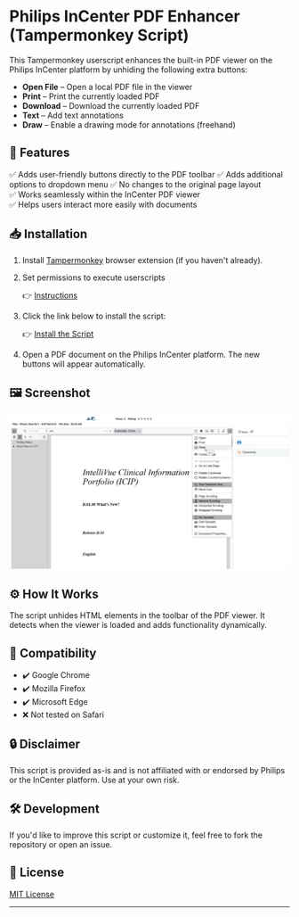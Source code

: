 # Philips InCenter PDF Enhancer (Tampermonkey Script)

This Tampermonkey userscript enhances the built-in PDF viewer on the Philips InCenter platform by unhiding the following extra buttons:

- **Open File** – Open a local PDF file in the viewer
- **Print** – Print the currently loaded PDF
- **Download** – Download the currently loaded PDF
- **Text** – Add text annotations
- **Draw** – Enable a drawing mode for annotations (freehand)

## 🧩 Features

✅ Adds user-friendly buttons directly to the PDF toolbar
✅ Adds additional options to dropdown menu
✅ No changes to the original page layout  
✅ Works seamlessly within the InCenter PDF viewer  
✅ Helps users interact more easily with documents

## 📥 Installation

1. Install [Tampermonkey](https://www.tampermonkey.net/) browser extension (if you haven't already).

2. Set permissions to execute userscripts

   👉 [Instructions](https://www.tampermonkey.net/faq.php#Q209)

3. Click the link below to install the script:

   👉 [Install the Script](https://github.com/igorlovric/Tampermonkey-Philips-InCenter/raw/refs/heads/master/Philips-Incenter.user.js)

4. Open a PDF document on the Philips InCenter platform. The new buttons will appear automatically.

## 🖼️ Screenshot

![Preview of the PDF viewer with extra buttons](InCenter_screenshot.png)

## ⚙️ How It Works

The script unhides HTML elements in the toolbar of the PDF viewer. It detects when the viewer is loaded and adds functionality dynamically.

## 📄 Compatibility

- ✔️ Google Chrome
- ✔️ Mozilla Firefox
- ✔️ Microsoft Edge
- ❌ Not tested on Safari

## 🔒 Disclaimer

This script is provided as-is and is not affiliated with or endorsed by Philips or the InCenter platform. Use at your own risk.

## 🛠️ Development

If you'd like to improve this script or customize it, feel free to fork the repository or open an issue.

## 📝 License

[MIT License](LICENSE.md)

---
